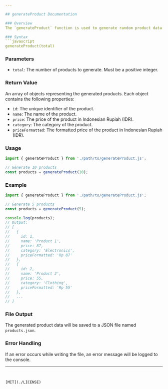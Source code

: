 ```yaml
---

## generateProduct Documentation

### Overview
The `generateProduct` function is used to generate random product data and save it to a JSON file. It takes a single parameter `total`, which specifies the number of products to generate.

### Syntax
```javascript
generateProduct(total)
```

### Parameters
- `total`: The number of products to generate. Must be a positive integer.

### Return Value
An array of objects representing the generated products. Each object contains the following properties:
- `id`: The unique identifier of the product.
- `name`: The name of the product.
- `price`: The price of the product in Indonesian Rupiah (IDR).
- `category`: The category of the product.
- `priceFormatted`: The formatted price of the product in Indonesian Rupiah (IDR).

### Usage
```javascript
import { generateProduct } from './path/to/generateProduct.js';

// Generate 10 products
const products = generateProduct(10);
```

### Example
```javascript
import { generateProduct } from './path/to/generateProduct.js';

// Generate 5 products
const products = generateProduct(5);

console.log(products);
// Output:
// [
//   {
//     id: 1,
//     name: 'Product 1',
//     price: 87,
//     category: 'Electronics',
//     priceFormatted: 'Rp 87'
//   },
//   {
//     id: 2,
//     name: 'Product 2',
//     price: 55,
//     category: 'Clothing',
//     priceFormatted: 'Rp 55'
//   },
//   ...
// ]
```

### File Output
The generated product data will be saved to a JSON file named `products.json`.

### Error Handling
If an error occurs while writing the file, an error message will be logged to the console.

---
```


[MIT](./LICENSE)
